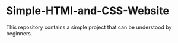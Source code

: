 # Simple-HTMl-and-CSS-Website
This repository contains a simple project that can be understood by beginners.
